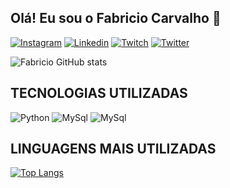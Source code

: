
## Olá! Eu sou o Fabricio Carvalho 🤠

[![Instagram](https://img.shields.io/badge/Instagram-E4405F?style=for-the-badge&logo=instagram&logoColor=white)](https://www.instagram.com/fab1914kk/)
[![Linkedin](https://img.shields.io/badge/LinkedIn-0077B5?style=for-the-badge&logo=linkedin&logoColor=white)](https://www.linkedin.com/in/fabriciocarvalho1914/)
[![Twitch](https://img.shields.io/badge/Twitch-9146FF?style=for-the-badge&logo=twitch&logoColor=white)](https://www.twitch.tv/fabriciocsxx)
[![Twitter](https://img.shields.io/badge/Twitter-1DA1F2?style=for-the-badge&logo=twitter&logoColor=white)](https://twitter.com/fabriciocsx)

![Fabricio GitHub stats](https://github-readme-stats.vercel.app/api?username=FabricioSEP1914&show_icons=true&theme=dracula)

## TECNOLOGIAS UTILIZADAS

![Python](https://img.shields.io/badge/Python-3776AB?style=for-the-badge&logo=python&logoColor=white)
![MySql](https://img.shields.io/badge/MySQL-00000F?style=for-the-badge&logo=mysql&logoColor=white)
![MySql](https://img.shields.io/badge/SQLite-07405E?style=for-the-badge&logo=sqlite&logoColor=white)

## LINGUAGENS MAIS UTILIZADAS

[![Top Langs](https://github-readme-stats.vercel.app/api/top-langs/?username=FabricioSEP1914&layout=compact)](https://github.com/FabricioSEP1914/github-readme-stats)
